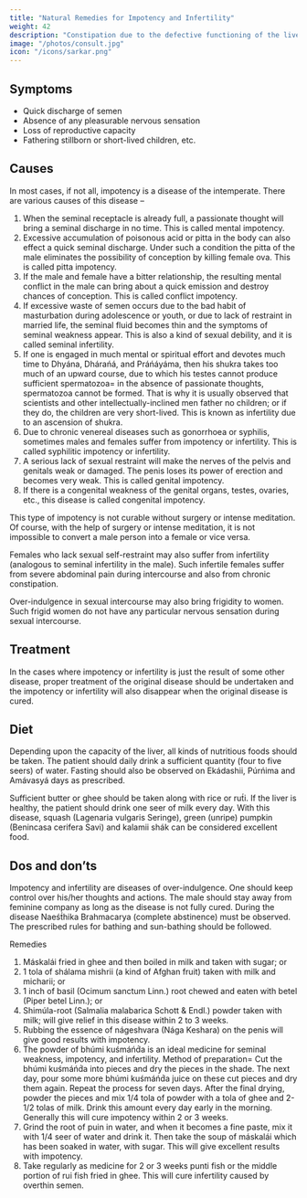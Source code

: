 ```yaml
---
title: "Natural Remedies for Impotency and Infertility"
weight: 42
description: "Constipation due to the defective functioning of the liver is the main cause of piles, but generally no serious ailment can develop for one reason only"
image: "/photos/consult.jpg"
icon: "/icons/sarkar.png"
---
```





## Symptoms

- Quick discharge of semen
- Absence of any pleasurable nervous sensation
- Loss of reproductive capacity
- Fathering stillborn or short-lived children, etc.


## Causes

In most cases, if not all, impotency is a disease of the intemperate. There are various causes of this disease –

1. When the seminal receptacle is already full, a passionate thought will bring a seminal discharge in no time. This is called mental impotency.
2. Excessive accumulation of poisonous acid or pitta in the body can also effect a quick seminal discharge. Under such a condition the pitta of the male eliminates the possibility of conception by killing female ova. This is called pitta impotency.
3. If the male and female have a bitter relationship, the resulting mental conflict in the male can bring about a quick emission and destroy chances of conception. This is called conflict impotency.
4. If excessive waste of semen occurs due to the bad habit of masturbation during adolescence or youth, or due to lack of restraint in married life, the seminal fluid becomes thin and the symptoms of seminal weakness appear. This is also a kind of sexual debility, and it is called seminal infertility.
5. If one is engaged in much mental or spiritual effort and devotes much time to Dhyána, Dhárańá, and Práńáyáma, then his shukra takes too much of an upward course, due to which his testes cannot produce sufficient spermatozoa= in the absence of passionate thoughts, spermatozoa cannot be formed. That is why it is usually observed that scientists and other intellectually-inclined men father no children; or if they do, the children are very short-lived. This is known as infertility due to an ascension of shukra.
6. Due to chronic venereal diseases such as gonorrhoea or syphilis, sometimes males and females suffer from impotency or infertility. This is called syphilitic impotency or infertility.
7. A serious lack of sexual restraint will make the nerves of the pelvis and genitals weak or damaged. The penis loses its power of erection and becomes very weak. This is called genital impotency.
8. If there is a congenital weakness of the genital organs, testes, ovaries, etc., this disease is called congenital impotency. 

This type of impotency is not curable without surgery or intense meditation. Of course, with the help of surgery or intense meditation, it is not impossible to convert a male person into a female or vice versa.

Females who lack sexual self-restraint may also suffer from infertility (analogous to seminal infertility in the male). Such infertile females suffer from severe abdominal pain during intercourse and also from chronic constipation.

Over-indulgence in sexual intercourse may also bring frigidity to women. Such frigid women do not have any particular nervous sensation during sexual intercourse.


## Treatment

<!-- Morning – Utkśepa Mudrá, Bandhatraya Yoga Mudrá, Mayurásana, Karmásana and Ámbhasii Mudrá or Ámbhasii Práńáyáma.
Evening – Sarváuṋgásana, Matsyamudrá, Padahastásana, Matsyendrásana and Vajrásana.
 -->

In the cases where impotency or infertility is just the result of some other disease, proper treatment of the original disease should be undertaken and the impotency or infertility will also disappear when the original disease is cured.


## Diet

Depending upon the capacity of the liver, all kinds of nutritious foods should be taken. The patient should daily drink a sufficient quantity (four to five seers) of water. Fasting should also be observed on Ekádashii, Púrńima and Amávasyá days as prescribed.

Sufficient butter or ghee should be taken along with rice or rut́i. If the liver is healthy, the patient should drink one seer of milk every day. With this disease, squash (Lagenaria vulgaris Seringe), green (unripe) pumpkin (Benincasa cerifera Savi) and kalamii shák can be considered excellent food.


## Dos and don’ts

Impotency and infertility are diseases of over-indulgence. One should keep control over his/her thoughts and actions. The male should stay away from feminine company as long as the disease is not fully cured. During the disease Naeśt́hika Brahmacarya (complete abstinence) must be observed. The prescribed rules for bathing and sun-bathing should be followed.

Remedies

1. Máskalái fried in ghee and then boiled in milk and taken with sugar; or
2. 1 tola of shálama mishrii (a kind of Afghan fruit) taken with milk and micharii; or
3. 1 inch of basil (Ocimum sanctum Linn.) root chewed and eaten with betel (Piper betel Linn.); or
4. Shimúla-root (Salmalia malabarica Schott & Endl.) powder taken with milk; will give relief in this disease within 2 to 3 weeks.
5. Rubbing the essence of nágeshvara (Nága Keshara) on the penis will give good results with impotency.
6. The powder of bhúmi kuśmáńd́a is an ideal medicine for seminal weakness, impotency, and infertility.
Method of preparation= Cut the bhúmi kuśmáńd́a into pieces and dry the pieces in the shade. The next day, pour some more bhúmi kuśmáńd́a juice on these cut pieces and dry them again. Repeat the process for seven days. After the final drying, powder the pieces and mix 1/4 tola of powder with a tola of ghee and 2-1/2 tolas of milk. Drink this amount every day early in the morning. Generally this will cure impotency within 2 or 3 weeks.
7. Grind the root of puin in water, and when it becomes a fine paste, mix it with 1/4 seer of water and drink it. Then take the soup of máskalái which has been soaked in water, with sugar. This will give excellent results with impotency.
8. Take regularly as medicine for 2 or 3 weeks punti fish or the middle portion of rui fish fried in ghee. This will cure infertility caused by overthin semen.
